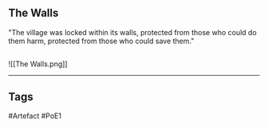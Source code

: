## The Walls
"The village was locked within its walls,
protected from those who could do them harm,
protected from those who could save them."
##
![[The Walls.png]]

---
## Tags
#Artefact
#PoE1